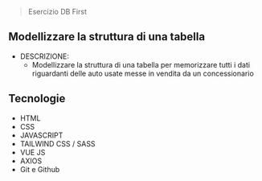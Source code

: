 > Esercizio DB First
## Modellizzare la struttura di una tabella 

- DESCRIZIONE:
  - Modellizzare la struttura di una tabella per memorizzare tutti i dati riguardanti delle auto usate messe in vendita da un concessionario

## Tecnologie

- HTML
- CSS
- JAVASCRIPT
- TAILWIND CSS / SASS 
- VUE JS
- AXIOS
- Git e Github